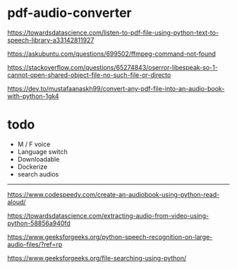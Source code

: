 # pdf-audio-converter

https://towardsdatascience.com/listen-to-pdf-file-using-python-text-to-speech-library-a33142811927

https://askubuntu.com/questions/699502/ffmpeg-command-not-found

https://stackoverflow.com/questions/65274843/oserror-libespeak-so-1-cannot-open-shared-object-file-no-such-file-or-directo

https://dev.to/mustafaanaskh99/convert-any-pdf-file-into-an-audio-book-with-python-1gk4


# todo

- M / F voice
- Language switch
- Downloadable
- Dockerize
- search audios

-----------------------------------------
https://www.codespeedy.com/create-an-audiobook-using-python-read-aloud/

https://towardsdatascience.com/extracting-audio-from-video-using-python-58856a940fd

https://www.geeksforgeeks.org/python-speech-recognition-on-large-audio-files/?ref=rp

https://www.geeksforgeeks.org/file-searching-using-python/